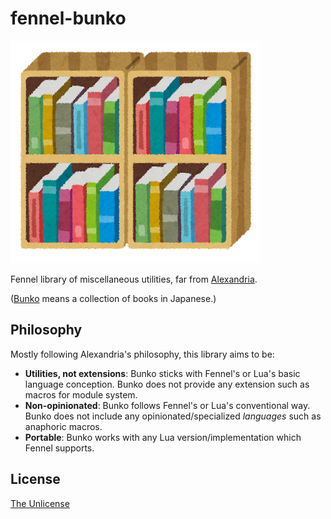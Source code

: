 # fennel-bunko

![hondana](_assets/tosyokan_book_tana.png)

Fennel library of miscellaneous utilities, far from [Alexandria][1].

([Bunko][2] means a collection of books in Japanese.)

## Philosophy

Mostly following Alexandria's philosophy, this library aims to be:

- **Utilities, not extensions**: Bunko sticks with Fennel's or Lua's basic language
  conception. Bunko does not provide any extension such as macros for module system.
- **Non-opinionated**: Bunko follows Fennel's or Lua's conventional way. Bunko does
  not include any opinionated/specialized *languages* such as anaphoric macros.
- **Portable**: Bunko works with any Lua version/implementation which Fennel supports.

## License

[The Unlicense](LICENSE)

[1]: https://alexandria.common-lisp.dev/
[2]: https://en.wiktionary.org/wiki/%E6%96%87%E5%BA%AB
